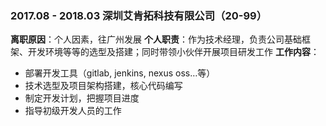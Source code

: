 ### 2017.08 - 2018.03 <span class='bold'>深圳艾肯拓科技有限公司</span>（20-99）

**离职原因**：个人因素，往广州发展
**个人职责**：作为技术经理，负责公司基础框架、开发环境等等的选型及搭建；同时带领小伙伴开展项目研发工作
**工作内容**：
  - 部署开发工具（gitlab, jenkins, nexus oss…等）
  - 技术选型及项目架构搭建，核心代码编写
  - 制定开发计划，把握项目进度
  - 指导初级开发人员的工作
